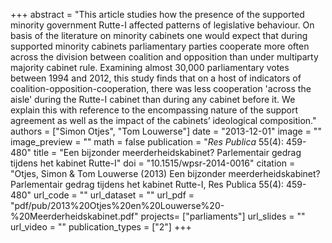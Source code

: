 +++
abstract = "This article studies how the presence of the supported minority government Rutte-I affected patterns of legislative behaviour. On basis of the literature on minority cabinets one would expect that during supported minority cabinets parliamentary parties cooperate more often across the division between coalition and opposition than under multiparty majority cabinet rule. Examining almost 30,000 parliamentary votes between 1994 and 2012, this study finds that on a host of indicators of coalition-opposition-cooperation, there was less cooperation 'across the aisle' during the Rutte-I cabinet than during any cabinet before it. We explain this with reference to the encompassing nature of the support agreement as well as the impact of the cabinets’ ideological composition."
authors = ["Simon Otjes", "Tom Louwerse"]
date = "2013-12-01"
image = ""
image_preview = ""
math = false
publication = "*Res Publica* 55(4): 459-480"
title = "Een bijzonder meerderheidskabinet? Parlementair gedrag tijdens het kabinet Rutte-I"
doi = "10.1515/wpsr-2014-0016"
citation = "Otjes, Simon & Tom Louwerse (2013) Een bijzonder meerderheidskabinet? Parlementair gedrag tijdens het kabinet Rutte-I, Res Publica 55(4): 459-480"
url_code = ""
url_dataset = ""
url_pdf = "pdf/pub/2013%20Otjes%20en%20Louwerse%20-%20Meerderheidskabinet.pdf"
projects= ["parliaments"]
url_slides = ""
url_video = ""
publication_types = ["2"]
+++